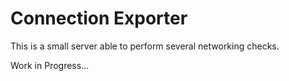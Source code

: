 # Connection Exporter

This is a small server able to perform several networking checks.

Work in Progress...
